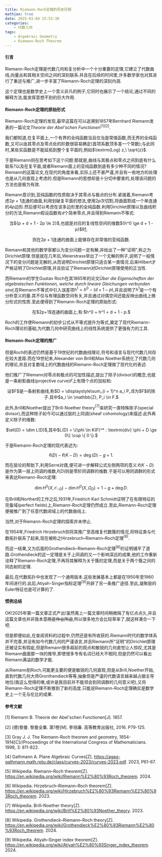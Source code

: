 ```yaml
---
title: Riemann-Roch定理的历史历程
mathjax: true
date: 2025-01-04 15:53:38
categories:
    - 代数几何
tags:
    - Algebraic Geometry
    - Riemann-Roch Theorem
---
```


#### 引言

Riemann-Roch定理是代数几何和复分析中一个十分重要的定理,它建立了代数曲线,向量丛和其相关空间之间的深刻联系.并且在后续的时间里,许多数学家也对其进行了重述与推广,进一步丰富了Riemann-Roch定理的深刻内涵.

这个定理也是数学史上一个意义非凡的例子,它同时也展示了一个结论,通过不同的解释方法,能发挥意想不到的巨大作用.

#### Riemann-Roch定理的原始形式

Riemann-Roch定理的发现,最早这篇在可以追溯到1857年Bernhard Riemann发表的一篇论文*Theorie der Abel'schen Functionen*$^{[1][2]}$.

我们都知道,在复平面上,一个有界的全纯函数当且仅当是常值函数,而无界的全纯函数,又可以由其零点及零点处的阶数很容易确定(首项系数顶多差一个常数);与此同时,某些实函数是不能延拓到整个复平面的,例如$\textrm{Log} z,\ \sqrt{z}$.

于是Riemann则在思考如下这个问题:那就是,曲线与其极点和零点之间到底有什么联系?以及在复平面,或者Riemann面上的亚纯函数到底有多少种不同的情况?Riemann的这篇论文,在现代的角度来看,实际上还不甚严谨,并且有一些地方的处理也是从几何直观上考虑的.但是Riemann的思想却是十分切中要害的,处理该问题的方法也是极为有效.

Riemann意识到,亚纯函数的性质取决于其零点与极点的分布.紧接着,Riemann考虑$2p+1$连通的曲面,利用划破复平面的想法,使用$2p$次切割,将曲面割成一个单连通的$4p$边形.然后便可以考虑在该多边形里的全纯函数.利用Dirichlet原理以及曲线积分的方法,Riemann假设函数有$d$个简单零点,并且得到Riemann不等式:

<center>
当${p + d + 1 - 2p \le 2}$,也就是对应的复线性空间的维数${h^0 \ge d + 1 - p}$时,

则在${2p+1}$连通的曲面上能够存在非常值的亚纯函数.
</center>

Riemann和其他的数学家都认为变分问题一定有解,并给出了一种"证明",称之为Dirichlet原理.但是就在几年后,Weierstrass举出了一个无解的例子,说明了一般情况下的变分问题是无解的,从而说明Dirichlet原理只适合某一类情况.后来Hilbert才严格证明了Dirichlet原理,并且验证了Riemann对Dirichlet原理使用的正当性.

而Riemann的学生Gustav Roch在其1865年的论文*Über die Eigenschaften der algebraischen Funktionen, welche durch lineare Gleichungen verbunden sind*,在Riemann不等式中引入误差项$h^1 = h^0 - (d + 1 - p)$,并且说明了$h^1$是一个有分析意义的量.其不仅与有理函数空间有关,并且通过对偶空间还能反映出曲线上微分形式的性质.至此便得到了Riemann-Roch定理的原始形式:

<center>
在$2p+1$连通的曲面上,有:$h^0 + h^1 = d + 1 - p.$
</center>

Roch的工作使Riemann的初步公式从不等式提升为等式,奠定了现代Riemann-Roch理论的基础,为代数几何中研究曲线上的线性系统提供了更强有力的工具.

#### Riemann-Roch定理的推广

但是Roch的表述仍然是基于19世纪的代数曲线理论,符号和语言与现代代数几何存在较大差距.而在19世纪末,Alexander von Brill和Max Noether系统化了代数几何的理论,并且对复数域上的代数曲线的Riemann-Roch定理做了现代化的表述.

他们推广了Riemann对零点和极点的可加性描述,提出了除子(divisor)的概念,也就是一条射影曲线(projective curve)$F$上有限个点的加权和:

<center>
设$F$是一条射影曲线,称$D = \displaystyle\sum_{i = 1}^n a_i P_i$为$F$的除子.其中$a_i \in \mathbb{Z}, P_i \in F.$
</center>

此外,Brill和Noether提出了Brill-Noether theory$^{[7]}$来研究一类特殊除子(special divisor),而这种除子如今可以通过层的上同调(sheaf cohomology)来描述.此外再定义除子的维数:

<center>
$\ell(D) = \dim L(D)$,其中$L(D) = \{\phi \in K(F)^* : \textrm{div} \phi + D \ge 0\} \cup \{ 0 \}.$
</center>

于是Riemann-Roch定理的现代表述为:

$$\ell(D)-\ell(K-D)=\deg(D)-g+1.$$

而在层论的帮助下,利用Serre对偶,便可进一步解释公式左侧两项的意义:$\ell(K-D)$是作为第一层上同调的维数,$\ell(D)$则是零阶同调群的维数.于是可以用同调群的形式来表达Riemann-Roch定理:

$$\dim H^0(X, \mathcal{O}_{-D}) - \dim H^0(X, \Omega_D) = 1 - g + \deg D.$$

在Brill和Norther的工作之后,1931年,Friedrich Karl Schmidt证明了在有限特征的完备域(perfect fields)上,Riemann-Roch定理仍然成立.至此,Riemann-Roch定理便被推广到了任意代数闭域上的代数曲线上.

当然,对于Riemann-Roch定理的探索并未停止.

在1954年,Friedrich Hirzebruch则将其推广至高维复代数簇的情况,将特征类与代数拓扑联系了起来,现在被称之Hirzebruch–Riemann–Roch定理$^{[6]}$.

而这一结果,又为后面的Grothendieck–Riemann–Roch定理$^{[8]}$的证明铺平了道路.Grothendieck的这一定理是关于上同调的又一个影响深远的成果,他的工作重新诠释了Riemann-Roch定理,不再将其解释为关于簇的定理,而是关于两个簇之间的同态射的定理.

最后,在代数拓扑中也发现了一个通用版本.这些发展基本上都是在1950年至1960年间进行的.此后,Atiyah-Singer指标定理$^{[9]}$开辟了另一条推广途径.至此,凝聚层的Euler特征也是可计算的了.

#### 惯例总结

OK!2025年第一篇文章正式产出!虽然离上一篇文章时间稍微隔了有亿点点久,并且这篇文章也并非我本意~~而是作业所迫~~,所以很多地方会比较草率了,就这样凑合一下吧.

但是即便如此,在查阅资料的过程中,仍然还是有所收获的.Riemann时代的数学体系并不完善,并没有如今代数几何的严谨语言,并且Riemann所"证明"的Dirichlet原理还被证实有瑕疵,但是Riemann很多超前的观点和敏锐的几何直觉让人惊叹,尤其是Riemann曲面那一块的推导,即使很多专有名词已经大不相同,但是仍然可以看出Riemann满溢的数学才能.

从Riemann到Roch,可能更主要的便是敏锐的几何直观,但是从Brill,Noether开始,直到代数几何大师Gronthendieck等等,抽象但是严谨的代数语言越来越占据主导地位(我这么觉得的嗷,或许是我目前并不能领会到同调群的几何意义吧),又将Riemann-Roch定理不断推到了新的高度.只能说Riemann-Roch定理确实是数学史上一个无与伦比的成果.

#### 参考文献

[1] Riemann B. Theorie der Abel'schen Functionen[J]. 1857.

[2] (德)黎曼. 黎曼全集. 第1卷[M]. 李培廉. 高等教育出版社, 2016. P79-125.

[3] Gray J. J. The Riemann-Roch theorem and geometry, 1854-1914[C]//Proceedings of the International Congress of Mathematicians. 1998, 3: 811-822.

[4] Gathmann A. Plane Algebraic Curves[Z]. https://agag-gathmann.math.rptu.de/class/curves-2023/curves-2023.pdf. 2023, P61-67.

[5] Wikipedia. Riemann–Roch theorem[Z]. https://en.wikipedia.org/wiki/Riemann%E2%80%93Roch_theorem. 2024.

[6] Wikipedia. Hirzebruch–Riemann–Roch theorem[Z]. https://en.wikipedia.org/wiki/Hirzebruch%E2%80%93Riemann%E2%80%93Roch_theorem. 2023.

[7] Wikipedia. Brill–Noether theory[Z]. https://en.wikipedia.org/wiki/Brill%E2%80%93Noether_theory. 2023.

[8] Wikipedia. Grothendieck–Riemann–Roch theory[Z]. https://en.wikipedia.org/wiki/Grothendieck%E2%80%93Riemann%E2%80%93Roch_theorem. 2024.

[9] Wikipedia. Atiyah–Singer index theorem[Z]. https://en.wikipedia.org/wiki/Atiyah%E2%80%93Singer_index_theorem. 2024.